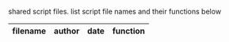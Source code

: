 shared script files. list script file names and their functions below

| filename | author | date | function |
|--|--|--|--|

